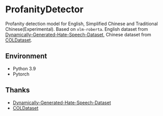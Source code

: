 # ProfanityDetector
Profanity detection model for English, Simplified Chinese and Traditional Chinese(Experimental). Based on `xlm-roberta`.
English dataset from [Dynamically-Generated-Hate-Speech-Dataset](https://github.com/bvidgen/Dynamically-Generated-Hate-Speech-Dataset), Chinese dataset from [COLDataset](https://github.com/thu-coai/COLDataset).

## Environment
- Python 3.9
- Pytorch

## Thanks
- [Dynamically-Generated-Hate-Speech-Dataset](https://github.com/bvidgen/Dynamically-Generated-Hate-Speech-Dataset)
- [COLDataset](https://github.com/thu-coai/COLDataset)